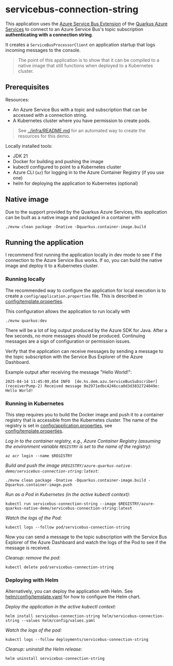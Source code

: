 # servicebus-connection-string

This application uses the [Azure Service Bus Extension](https://docs.quarkiverse.io/quarkus-azure-services/dev/quarkus-azure-servicebus.html)
of the [Quarkus Azure Services](https://github.com/quarkiverse/quarkus-azure-services) to connect to an Azure Service Bus's topic subscription
**authenticating with a connection string**.

It creates a `ServiceBusProcessorClient` on application startup that logs incoming messages to the console.

> The point of this application is to show that it can be compiled to a native image that still functions when deployed to a Kubernetes cluster.

## Prerequisites

Resources:
- An Azure Service Bus with a topic and subscription that can be accessed with a connection string.
- A Kubernetes cluster where you have permission to create pods.

> See [../infra/README.md](../infra/README.md) for an automated way to create the resources for this demo.

Locally installed tools:
- JDK 21
- Docker for building and pushing the image
- kubectl configured to point to a Kubernetes cluster 
- Azure CLI (`az`) for logging in to the Azure Container Registry (if you use one)
- helm for deploying the application to Kubernetes (optional)

## Native image

Due to the support provided by the Quarkus Azure Services,
this application can be built as a native image and packaged in a container with

```shell
./mvnw clean package -Dnative -Dquarkus.container-image.build
```

## Running the application

I recommend first running the application locally in dev mode to see if the connection to the Azure Service Bus works.
If so, you can build the native image and deploy it to a Kubernetes cluster.

### Running locally

The recommended way to configure the application for local execution is to create a `config/application.properties` file.
This is described in [config/template.properties](config/template.properties).

This configuration allows the application to run locally with
```shell
./mvnw quarkus:dev
```

There will be a lot of log output produced by the Azure SDK for Java.
After a few seconds, no more messages should be produced.
Continuing messages are a sign of configuration or permission issues.

Verify that the application can receive messages by sending a message to the topic subscription
with the Service Bus Explorer of the Azure Dashboard.

Example output after receiving the message "Hello World!":
```text
2025-04-14 11:45:09,854 INFO  [de.hs.dem.azu.ServiceBusSubscriber] (receiverPump-2) Received message 0e2971edbc4246cca0d3d3832724049e: Hello World!
```

### Running in Kubernetes

This step requires you to build the Docker image and push it to a container registry
that is accessible from the Kubernetes cluster.
The name of the registry is set in [config/application.properties](config/application.properties),
see [config/template.properties](config/template.properties).

_Log in to the container registry, e.g., Azure Container Registry
(assuming the environment variable `REGISTRY` is set to the name of the registry):_

```shell
az acr login --name $REGISTRY
```

_Build and push the image `$REGISTRY/azure-quarkus-native-demo/servicebus-connection-string:latest`:_
```shell
./mvnw clean package -Dnative -Dquarkus.container-image.build -Dquarkus.container-image.push
```

_Run as a Pod in Kubernetes (in the active kubectl context):_
```shell
kubectl run servicebus-connection-string --image $REGISTRY/azure-quarkus-native-demo/servicebus-connection-string:latest
```

_Watch the logs of the Pod:_
```shell
kubectl logs --follow pod/servicebus-connection-string
```

Now you can send a message to the topic subscription with the Service Bus Explorer of the Azure Dashboard
and watch the logs of the Pod to see if the message is received.

_Cleanup: remove the pod:_

```shell
kubectl delete pod/servicebus-connection-string
```

### Deploying with Helm

Alternatively, you can deploy the application with Helm.
See [helm/config/template.yaml](helm/config/template.yaml) for how to configure the Helm chart.

_Deploy the application in the active kubectl context:_

```shell
helm install servicebus-connection-string helm/servicebus-connection-string --values helm/config/values.yaml
```

_Watch the logs of the pod:_

```shell
kubectl logs --follow deployments/servicebus-connection-string
```

_Cleanup: uninstall the Helm release:_

```shell
helm uninstall servicebus-connection-string
```
